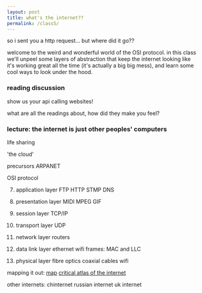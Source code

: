 ```yaml
---
layout: post
title: what's the internet?? 
permalink: /class5/
---
```


so i sent you a http request... but where did it go??

welcome to the weird and wonderful world of the OSI protocol. in this class we'll unpeel some layers of abstraction that keep the internet looking like it's working great all the time (it's actually a big big mess), and learn some cool ways to look under the hood.

### reading discussion
show us your api calling websites!

what are all the readings about, how did they make you feel?

### lecture: the internet is just other peoples' computers


life sharing

'the cloud'

precursors
ARPANET

OSI protocol

7. application layer
FTP HTTP STMP DNS

6. presentation layer
MIDI MPEG GIF

5. session layer
TCP/IP

4. transport layer
UDP

3. network layer
routers

2. data link layer
ethernet wifi
frames: MAC and LLC

1. physical layer
fibre optics coaxial cables wifi

mapping it out:
[map](http://map.jodi.org)
[critical atlas of the internet](http://internet-atlas.net)


other internets:
chinternet
russian internet
uk internet




